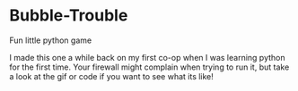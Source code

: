 # Bubble-Trouble
Fun little python game

I made this one a while back on my first co-op when I was learning python for the first time.
Your firewall might complain when trying to run it, but take a look at the gif or code if you want to see what its like!
